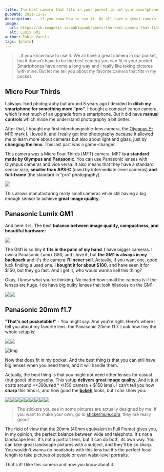 ```yaml
---
title: The best camera that fits in your pocket is not your smartphone
pubDate: 2021-11-17
description: ...if you know how to use it. We all have a great camera in our pocket, but it doesn't have to be the best one.
image:
  url: https://ik.imagekit.io/pablopunk/posts/the-best-camera-that-fits-in-your-pocket-is-not-your-smartphone.jpg?updatedAt=1698057159111
  alt: Lumix GM1
author: Pablo Varela
tags: [photo]
---
```

> ...if you know how to use it. We all have a great camera in our pocket, but it doesn't have to be the best camera you can fit in your pocket. Smartphones have come a long way and I really like taking pictures with mine. But let me tell you about my favorite camera that fits in my pocket.

## Micro Four Thirds

I always liked photography but around 8 years ago I decided to **ditch my smartphone for something more "pro"**. I bought a compact canon camera, which is not much of an upgrade from a smartphone. But it did have **manual controls** which made me understand photography a bit better.

After that, I bought my first interchangeable-lens camera, the [Olympus E-M10 mark I](https://www.amazon.es/Olympus-OM-D-M10-pantalla-estabilizador/dp/B00HWRHBVK?th=1). I loved it, and I really got into photography because it allowed me to learn more about cameras but also about light and glass, just by **changing the lens**. This last part was a game-changer.

This camera was a Micro Four Thirds (MFT) camera. MFT **is a standard made by Olympus and Panasonic**. You can use Panasonic lenses with Olympus cameras and vice versa. It also means that they have a standard sensor size, **smaller than APS-C** (used by intermediate-level cameras) **and full-frame** (the standard in "pro" photography).

![](https://ik.imagekit.io/pablopunk/posts/sensor-size-mft-apsc-full-frame.png)

This allows manufacturing really small cameras while still having a big enough sensor to achieve **great image quality**.

## Panasonic Lumix GM1

And here it is. The best **balance between image quality, compactness, and beautiful hardware:**

![](https://ik.imagekit.io/pablopunk/posts/panasonic-lumix-gm1-b-w.JPG)

The GM1 is so tiny it **fits in the palm of my hand**. I have bigger cameras. I own a Panasonic Lumix G80, and I love it, but **the GM1 is always in my backpack** and it's the camera **I'll never sell**. Actually, if you want one, good luck finding a used one. I **bought it for about $180**, and have seen it for $150, but they go fast. And I get it, who would wanna sell this thing?

Okay, I know what you're thinking. No matter how small the camera is if the lenses are huge. I do have big bulky lenses that look hilarious on the GM1:

![](https://ik.imagekit.io/pablopunk/posts/gm1-zoom.JPG)![](https://ik.imagekit.io/pablopunk/posts/gm1-tele.JPG)

## Panasonic 20mm f1.7

"**That's not pocketable!"** - You might say. And you're right. Here's where I tell you about my favorite lens: the Panasonic 20mm f1.7. Look how tiny the whole setup is!

![](https://ik.imagekit.io/pablopunk/posts/gm1-20mm.JPG)![](https://ik.imagekit.io/pablopunk/posts/gm1-20mm.JPG)

![Img](https://ik.imagekit.io/pablopunk/posts/lumix-gm1-pocket)

Now that does fit in my pocket. And the best thing is that you can still have big lenses when you need them, and it will handle them.

Actually, the best thing is that you might not need other lenses for casual (but good) photography. This setup **delivers great image quality**. And it just costs around **$300 used** ($150 camera + $150 lens). I can't tell you how **sharp** this lens is, and how good the **[bokeh](https://en.wikipedia.org/wiki/Bokeh)** looks, but I can show you:

![](https://ik.imagekit.io/pablopunk/posts/p1050618.jpeg)![](https://ik.imagekit.io/pablopunk/posts/p1050615.jpeg)![](https://ik.imagekit.io/pablopunk/posts/p1050595.jpeg)![](https://ik.imagekit.io/pablopunk/posts/p1050583.jpeg)![](https://ik.imagekit.io/pablopunk/posts/p1050516.jpeg)![](https://ik.imagekit.io/pablopunk/posts/p1050508.jpeg)![](https://ik.imagekit.io/pablopunk/posts/stickers.JPG)![](https://ik.imagekit.io/pablopunk/posts/moriarty.JPG)![](https://ik.imagekit.io/pablopunk/posts/earbuds-nothing-ear.JPG)

> The stickers you see in some pictures are actually designed by me! If you want to make your own, go to [stickermule.com](https://www.stickermule.com/es), they are really good!

The field of view that the 20mm (40mm equivalent in Full Frame) gives you, in my opinion, the perfect balance between wide and telephoto. It's not a landscape lens, it's not a portrait lens, but it can do both, its own way. You can take great landscape pictures with a subject, and they'll be so sharp. You wouldn't wanna do headshots with this lens but it's the perfect focal length to take pictures of people or even waist-level portraits.

That's it! I like this camera and now you know about it.
